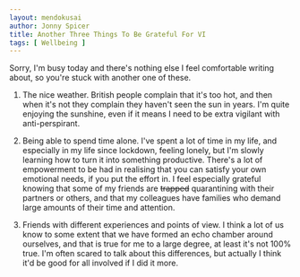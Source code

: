 ```yaml
---
layout: mendokusai
author: Jonny Spicer
title: Another Three Things To Be Grateful For VI
tags: [ Wellbeing ]
---
```

Sorry, I'm busy today and there's nothing else I feel comfortable writing about, so you're stuck with another one of
these.

1. The nice weather. British people complain that it's too hot, and then when it's not they complain they haven't seen
the sun in years. I'm quite enjoying the sunshine, even if it means I need to be extra vigilant with anti-perspirant.

2. Being able to spend time alone. I've spent a lot of time in my life, and especially in my life since lockdown, feeling lonely,
but I'm slowly learning how to turn it into something productive. There's a lot of empowerment to be had in realising that
you can satisfy your own emotional needs, if you put the effort in. I feel especially grateful knowing that some of my
friends are ~~trapped~~ quarantining with their partners or others, and that my colleagues have families who demand large
amounts of their time and attention.

3. Friends with different experiences and points of view. I think a lot of us know to some extent that we have formed
an echo chamber around ourselves, and that is true for me to a large degree, at least it's not 100% true. I'm often
scared to talk about this differences, but actually I think it'd be good for all involved if I did it more.
